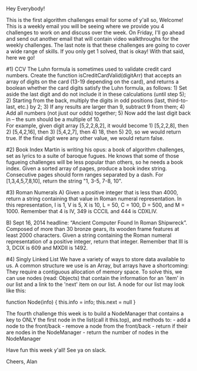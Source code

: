 Hey Everybody!

This is the first algorithm challenges email for some of y'all so, Welcome! This is a weekly email you will be seeing where we provide you 4 challenges to work on and discuss over the week. On Friday, I'll go ahead and send out another email that will contain video walkthroughs for the weekly challenges. The last note is that these challenges are going to cover a wide range of skills. If you only get 1 solved, that is okay! With that said, here we go!

#1) CCV
  The Luhn formula is sometimes used to validate credit card numbers. Create the function isCreditCardValid(digitArr) that accepts an array of digits on the card (13-19 depending on the card), and returns a boolean whether the card digits satisfy the Luhn formula, as follows:
    1) Set aside the last digit and do not include it in these calculations (until step 5);
    2) Starting from the back, multiply the digits in odd positions (last, third-to-last, etc.) by 2;
    3) If any results are larger than 9, subtract 9 from them;
    4) Add all numbers (not jiust our odds) together;
    5) Now add the last digit back in – the sum should be a multiple of 10.  
  For example, given digit array [5,2,2,8,2], it would become 1) [5,2,2,8], then 2) [5,4,2,16], then 3) [5,4,2,7], then 4) 18, then 5) 20, so we would return true. If the final digit were any other value, we would return false.

#2) Book Index
  Martin is writing his opus: a book of algorithm challenges, set as lyrics to a suite of baroque fugues. He knows that some of those fugueing challenges will be less popular than others, so he needs a book index. Given a sorted array of pages, produce a book index string. Consecutive pages should form ranges separated by a dash. For [1,3,4,5,7,8,10], return the string "1, 3-5, 7-8, 10".

#3) Roman Numerals
  A) Given a positive integer that is less than 4000, return a string containing that value in Roman numeral representation. In this representation, I is 1, V is 5, X is 10, L = 50, C = 100, D = 500, and M = 1000. Remember that 4 is IV, 349 is CCCIL and 444 is CDXLIV.

  B) Sept 16, 2014 headline: “Ancient Computer Found In Roman Shipwreck”. Composed of more than 30 bronze gears, its wooden frame features at least 2000 characters. Given a string containing the Roman numeral representation of a positive integer, return that integer. Remember that III is 3, DCIX is 609 and MXDII is 1492.

#4) Singly Linked List
  We have a variety of ways to store data available to us. A common structure we use is an Array, but arrays have a shortcoming: They require a contiguous allocation of memory space. To solve this, we can use nodes (read: Objects) that contain the information for an 'item' in our list and a link to the 'next' item on our list. A node for our list may look like this:

  function Node(info) {
    this.info = info;
    this.next = null
  }

  The fourth challenge this week is to build a NodeManager that contains a key to ONLY the first node in the list(call it this.top), and methods to:
    - add a node to the front/back
    - remove a node from the front/back
    - return if their are nodes in the NodeManager
    - return the number of nodes in the NodeManager

Have fun this week y'all! See ya on slack.

Cheers,
Alan 
